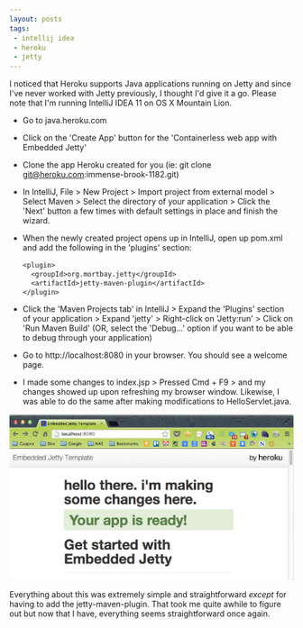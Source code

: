```yaml
---
layout: posts
tags:
 - intellij idea
 - heroku
 - jetty
---
```


I noticed that Heroku supports Java applications running on Jetty and since I've never worked with Jetty previously,
I thought I'd give it a go.  Please note that I'm running IntelliJ IDEA 11 on OS X Mountain Lion.

* Go to java.heroku.com
* Click on the 'Create App' button for the 'Containerless web app with Embedded Jetty'
* Clone the app Heroku created for you (ie: git clone git@heroku.com:immense-brook-1182.git)
* In IntelliJ, File > New Project > Import project from external model > Select Maven > Select the directory of your application > Click the 'Next' button a few times with default settings in place and finish the wizard.
* When the newly created project opens up in IntelliJ, open up pom.xml and add the following in the 'plugins' section:

      <plugin>
        <groupId>org.mortbay.jetty</groupId>
        <artifactId>jetty-maven-plugin</artifactId>
      </plugin>

* Click the 'Maven Projects tab' in IntelliJ > Expand the 'Plugins' section of your application > Expand 'jetty' > Right-click on 'Jetty:run' > Click on 'Run Maven Build' (OR, select the 'Debug...' option if you want to be able to debug through your application)
* Go to http://localhost:8080 in your browser.  You should see a welcome page.
* I made some changes to index.jsp > Pressed Cmd + F9 > and my changes showed up upon refreshing my browser window.
Likewise, I was able to do the same after making modifications to HelloServlet.java.

![Screenshot](/assets/images/jetty_heroku_screenshot.jpg)

Everything about this was extremely simple and straightforward *except* for having to add the jetty-maven-plugin.
That took me quite awhile to figure out but now that I have, everything seems straightforward once again.
